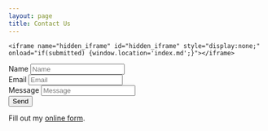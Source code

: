 ```yaml
---
layout: page
title: Contact Us
---
```


    
 <script type="text/javascript">var submitted=false;</script>
    <iframe name="hidden_iframe" id="hidden_iframe" style="display:none;" onload="if(submitted) {window.location='index.md';}"></iframe>
   <form action="https://docs.google.com/forms/d/e/1FAIpQLSfzO-mkf1gKY5kpA8piBab6h6KymTF0sMOzfcbuRoEvuL6SOA/formResponse" method="post" target="hidden_iframe" onsubmit="submitted=true;">
          <label>Name</label>
          <input name="entry.134554697" type="text" placeholder="Name" />
          <br>
          <label>Email</label>
          <input name="entry.17102386" type="email" placeholder="Email"/>
          <br>
          <label>Message</label>
          <input name="entry.616702237" type="text" placeholder="Message" />
          <br>
          <input type="submit" value="Send" />

   </form>
    
   <div id="wufoo-z1p8hs8v0uo31pa"> Fill out my <a href="https://ruofanliu7.wufoo.com/forms/z1p8hs8v0uo31pa">online form</a>. </div> <script type="text/javascript"> var z1p8hs8v0uo31pa; (function(d, t) { var s = d.createElement(t), options = { 'userName':'ruofanliu7', 'formHash':'z1p8hs8v0uo31pa', 'autoResize':true, 'height':'434', 'async':true, 'host':'wufoo.com', 'header':'show', 'ssl':true }; s.src = ('https:' == d.location.protocol ?'https://':'http://') + 'secure.wufoo.com/scripts/embed/form.js'; s.onload = s.onreadystatechange = function() { var rs = this.readyState; if (rs) if (rs != 'complete') if (rs != 'loaded') return; try { z1p8hs8v0uo31pa = new WufooForm(); z1p8hs8v0uo31pa.initialize(options); z1p8hs8v0uo31pa.display(); } catch (e) { } }; var scr = d.getElementsByTagName(t)[0], par = scr.parentNode; par.insertBefore(s, scr); })(document, 'script'); </script>

